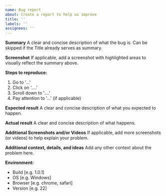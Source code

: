 ```yaml
---
name: Bug report
about: Create a report to help us improve
title: ''
labels: ''
assignees: ''
---
```


**Summary**
A clear and concise description of what the bug is. Can be skipped if the Title already serves as summary.

**Screenshot**
If applicable, add a screenshot with highlighted areas to visually reflect the summary above.

**Steps to reproduce:**

1. Go to '...'
2. Click on '....'
3. Scroll down to '....'
4. Pay attention to '...' (if applicable)

**Expected result**
A clear and concise description of what you expected to happen.

**Actual result**
A clear and concise description of what happens.

**Additional Screenshots and/or Videos**
If applicable, add more screenshots (or videos) to help explain your problem.

**Additional context, details, and ideas**
Add any other context about the problem here.

**Environment:**

- Build [e.g. 1.0.1]
- OS [e.g. Windows]
- Browser [e.g. chrome, safari]
- Version [e.g. 22]
